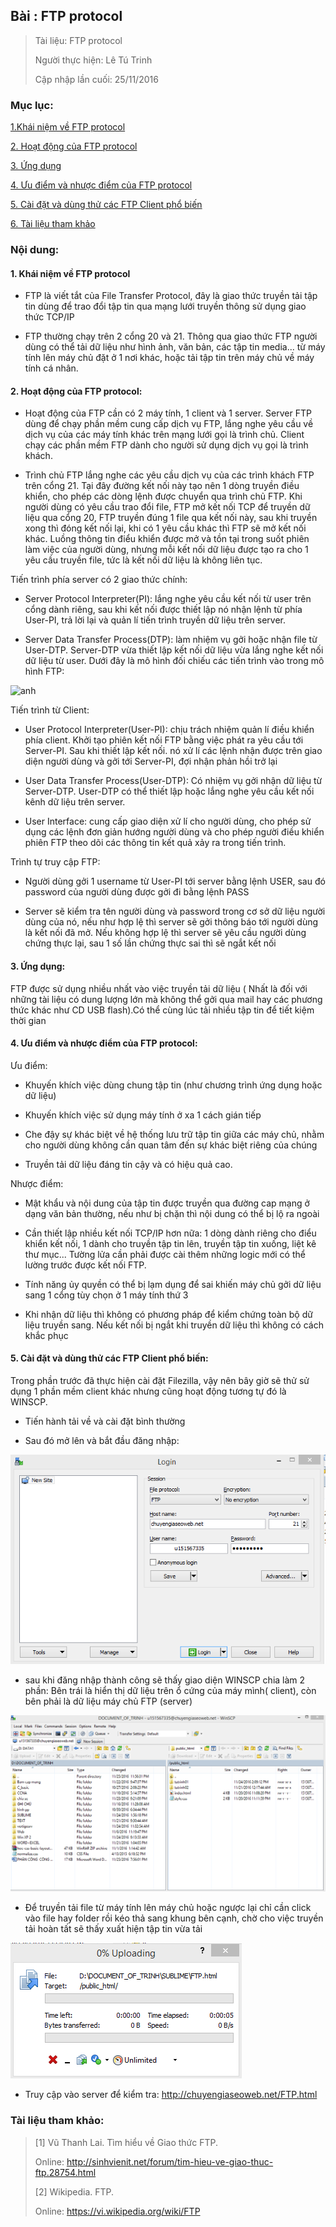 ## Bài : FTP protocol

> Tài liệu: FTP protocol
>
> Người thực hiện: Lê Tú Trinh
>
> Cập nhập lần cuối: 25/11/2016

### Mục lục:

[1.Khái niệm về FTP protocol](#1)

[2. Hoạt động của FTP protocol](#2)

[3. Ứng dụng](#3)

[4. Ưu điểm và nhược điểm của FTP protocol](#4)

[5. Cài đặt và dùng thử các FTP Client phổ biến](#5)

[6. Tài liệu tham khảo](#6)

### Nội dung:

<a name="1"></a>
#### 1. Khái niệm về FTP protocol

- FTP là viết tắt của File Transfer Protocol, đây là giao thức truyền tải tập tin dùng để trao đổi tập tin qua mạng lưới truyền thông sử dụng giao thức TCP/IP

- FTP thường chạy trên 2 cổng 20 và 21. Thông qua giao thức FTP người dùng có thể tải dữ liệu như hình ảnh, văn bản, các tập tin media... từ máy tính lên máy chủ đặt ở 1 nơi khác, hoặc tải tập tin trên máy chủ về máy tính cá nhân.

<a name="2"></a>
#### 2. Hoạt động của FTP protocol:

- Hoạt động của FTP cần có 2 máy tính, 1 client và 1 server. Server FTP dùng để chạy phần mềm cung cấp dịch vụ FTP, lắng nghe yêu cầu về dịch vụ của các máy tính khác trên mạng lưới gọi là trình chủ. Client chạy các phần mềm FTP dành cho người sử dụng dịch vụ gọi là trình khách.

- Trình chủ FTP lắng nghe các yêu cầu dịch vụ của các trình khách FTP trên cổng 21. Tại đây đường kết nối này tạo nên 1 dòng truyền điều khiển, cho phép các dòng lệnh được chuyển qua trình chủ FTP. Khi người dùng có yêu cầu trao đổi file, FTP mở kết nối TCP để truyền dữ liệu qua cổng 20, FTP truyền đúng 1 file qua kết nối này, sau khi truyền xong thì đóng kết nối lại, khi có 1 yêu cầu khác  thì FTP sẽ mở kết nối khác. Luồng thông tin điểu khiển được mở và tồn tại trong suốt phiên làm việc của người dùng, nhưng mỗi kết nối dữ liệu được tạo ra cho 1 yêu cầu truyền file, tức là kết nối dữ liệu là không liên tục.

Tiến trình phía server có 2 giao thức chính:

- Server Protocol Interpreter(PI): lắng nghe yêu cầu kết nối từ user trên cổng dành riêng, sau khi kết nối được thiết lập nó nhận lệnh từ phía User-PI, trả lời lại và quản lí tiến trình truyền dữ liệu trên server.

- Server Data Transfer Process(DTP): làm nhiệm vụ gởi hoặc nhận file từ User-DTP. Server-DTP vừa thiết lập kết nối dữ liệu vừa lắng nghe kết nối dữ liệu từ user. Dưới đây là mô hình đối chiếu các tiến trình vào trong mô hình FTP:

![anh](http://data.sinhvienit.net/2010/T05/img/SinhVienIT.NET---2805988391-2ec937c6dd-o.jpg)

Tiến trình từ Client:

- User Protocol Interpreter(User-PI): chịu trách nhiệm quản lí điều khiển phía client. Khởi tạo phiên kết nối FTP bằng việc phát ra yêu cầu tới Server-PI. Sau khi thiết lập kết nối. nó xử lí các lệnh nhận được trên giao diện người dùng và gởi tới Server-PI, đợi nhận phản hồi trở lại

- User Data Transfer Process(User-DTP): Có nhiệm vụ gởi nhận dữ liệu từ Server-DTP. User-DTP có thể thiết lập hoặc lắng nghe yêu cầu kết nối kênh dữ liệu trên server.

- User Interface: cung cấp giao diện xử lí cho người dùng, cho phép sử dụng các lệnh đơn giản hướng người dùng và cho phép người điều khiển phiên FTP theo dõi các thông tin kết quả xảy ra trong tiến trình.

Trình tự truy cập FTP:

- Người dùng gởi 1 username từ User-PI tới server bằng lệnh USER, sau đó password của người  dùng được gởi đi bằng lệnh PASS

- Server sẽ kiểm tra tên người dùng và password trong cơ sở dữ liệu người dùng của nó, nếu như hợp lệ thì server sẽ gởi thông báo tới người dùng là kết nối đã mở. Nếu không hợp lệ thì server sẽ yêu cầu người dùng chứng thực lại, sau 1 số lần chứng thực sai thì sẽ ngắt kết nối

<a name="3"></a>
#### 3. Ứng dụng:

FTP được sử dụng nhiều nhất vào việc truyền tải dữ liệu ( Nhất là đối với những tài liệu có dung lượng lớn mà không thể gởi qua mail hay các phương thức khác như CD USB flash).Có thể cùng lúc tải nhiều tập tin để tiết kiệm thời gian

<a name="4"></a>
#### 4. Ưu điểm và nhược điểm của FTP protocol:

Ưu điểm:

- Khuyến khích việc dùng chung tập tin (như chương trình ứng dụng hoặc dữ liệu)

- Khuyến khích việc sử dụng máy tính ở xa 1 cách gián tiếp

- Che đậy sự khác biệt về hệ thống lưu trữ tập tin giữa các máy chủ, nhằm cho người dùng không cần quan tâm đến sự khác biệt riêng của chúng

- Truyền tải dữ liệu đáng tin cậy và có hiệu quả cao.

Nhược điểm:

- Mật khẩu và nội dung của tập tin được truyền qua đường cap mạng ở dạng văn bản thường, nếu như bị chặn thì nội dung có thể bị lộ ra ngoài

- Cần thiết lập nhiều kết nối TCP/IP hơn nữa: 1 dòng dành riêng cho điểu khiển kết nối, 1 dành cho truyền tập tin lên, truyền tập tin xuống, liệt kê thư mục... Tường lửa cần phải được cài thêm những logic mới có thể lường trước được kết nối FTP.

- Tính năng ủy quyền có thể bị lạm dụng để sai khiến máy chủ gởi dữ liệu sang 1 cổng tùy chọn ở 1 máy tính thứ 3

- Khi nhận dữ liệu thì không có phương pháp để kiểm chứng toàn bộ dữ liệu truyền sang. Nếu kết nối bị ngắt khi truyền dữ liệu thì không có cách khắc phục
<a name="5"></a>
#### 5. Cài đặt và dùng thử các FTP Client phổ biến:

Trong phần trước đã thực hiện cài đặt Filezilla, vậy nên bây giờ sẽ thử sử dụng 1 phần mềm client khác nhưng cũng hoạt động tương tự đó là WINSCP. 

- Tiến hành tải về và cài đặt bình thường

- Sau đó mở lên và bắt đầu đăng nhập:

![i](https://github.com/TrinhTu/web_developer/blob/master/Task13_FTP_Protocol/image/i.png)

- sau khi đăng nhập thành công sẽ thấy giao diện WINSCP chia làm 2 phần: Bên trái là hiển thị dữ liệu trên ổ cứng của máy mình( client), còn bên phải là dữ liệu máy chủ FTP (server)

![ii](https://github.com/TrinhTu/web_developer/blob/master/Task13_FTP_Protocol/image/ii.png)

- Để truyền tải file từ máy tính lên máy chủ hoặc ngược lại chỉ cần click vào file hay folder rồi kéo thả sang khung bên cạnh, chờ cho việc truyền tải hoàn tất sẽ thấy xuất hiện tập tin vừa tải

![iii](https://github.com/TrinhTu/web_developer/blob/master/Task13_FTP_Protocol/image/iii.png)

- Truy cập vào server để kiểm tra: http://chuyengiaseoweb.net/FTP.html

<a name="6"></a>
### Tài liệu tham khảo:

> [1] Vũ Thanh Lai. Tìm hiểu về Giao thức FTP. 
> 
> Online: http://sinhvienit.net/forum/tim-hieu-ve-giao-thuc-ftp.28754.html 
> 
> [2] Wikipedia. FTP. 
> 
> Online: https://vi.wikipedia.org/wiki/FTP
